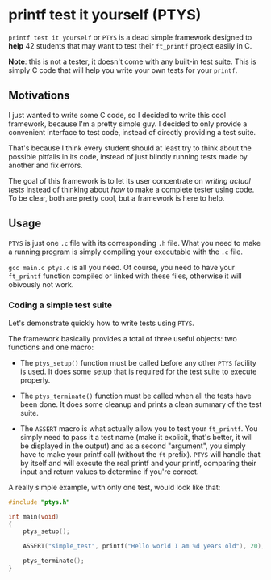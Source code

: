 # printf test it yourself (PTYS)

`printf test it yourself` or `PTYS` is a dead simple framework designed to **help** 42 students
that may want to test their `ft_printf` project easily in C.

**Note**: this is not a tester, it doesn't come with any built-in test suite. This is simply C code that
will help you write your own tests for your `printf`.

## Motivations

I just wanted to write some C code, so I decided to write this cool framework, because I'm a pretty simple guy.
I decided to only provide a convenient interface to test code, instead of directly providing a test suite.

That's because I think every student should at least try to think about the possible pitfalls in its code, instead of
just blindly running tests made by another and fix errors.

The goal of this framework is to let its user concentrate on *writing actual tests* instead of thinking about *how* to make a complete tester using code.
To be clear, both are pretty cool, but a framework is here to help.

## Usage

`PTYS` is just one `.c` file with its corresponding `.h` file.
What you need to make a running program is simply compiling your executable with the `.c` file.

`gcc main.c ptys.c` is all you need. Of course, you need to have your `ft_printf` function compiled or linked with these files, otherwise
it will obivously not work.

### Coding a simple test suite

Let's demonstrate quickly how to write tests using `PTYS`.

The framework basically provides a total of three useful objects: two functions and one macro:

- The `ptys_setup()` function must be called before any other `PTYS` facility is used. It does some setup that is required for the test suite
to execute properly.

- The `ptys_terminate()` function must be called when all the tests have been done. It does some cleanup and prints a clean summary of
the test suite.

- The `ASSERT` macro is what actually allow you to test your `ft_printf`. You simply need to pass it a test name (make it explicit, that's better, it will be displayed in the output)
and as a second "argument", you simply have to make your printf call (without the `ft` prefix). `PTYS` will handle that by itself and will
execute the real printf and your printf, comparing their input and return values to determine if you're correct.

A really simple example, with only one test, would look like that:

```c
#include "ptys.h"

int main(void)
{
	ptys_setup();

	ASSERT("simple_test", printf("Hello world I am %d years old"), 20);

	ptys_terminate();
}
```